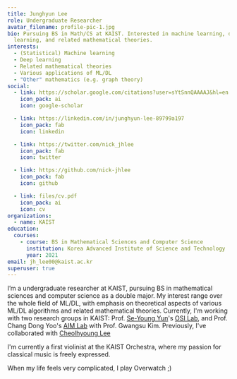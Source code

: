 ```yaml
---
title: Junghyun Lee
role: Undergraduate Researcher
avatar_filename: profile-pic-1.jpg
bio: Pursuing BS in Math/CS at KAIST. Interested in machine learning, deep
  learning, and related mathematical theories.
interests:
  - (Statistical) Machine learning
  - Deep learning
  - Related mathematical theories
  - Various applications of ML/DL
  - "Other" mathematics (e.g. graph theory)
social:
  - link: https://scholar.google.com/citations?user=sYtSnnQAAAAJ&hl=en
    icon_pack: ai
    icon: google-scholar

  - link: https://linkedin.com/in/junghyun-lee-89799a197
    icon_pack: fab
    icon: linkedin

  - link: https://twitter.com/nick_jhlee
    icon_pack: fab
    icon: twitter

  - link: https://github.com/nick-jhlee
    icon_pack: fab
    icon: github

  - link: files/cv.pdf
    icon_pack: ai
    icon: cv
organizations:
  - name: KAIST
education:
  courses:
    - course: BS in Mathematical Sciences and Computer Science
      institution: Korea Advanced Institute of Science and Technology
      year: 2021
email: jh_lee00@kaist.ac.kr
superuser: true
---
```

I’m a undergraduate researcher at KAIST, pursuing BS in mathematical sciences and computer science as a double major. My interest range over the whole field of ML/DL, with emphasis on theoretical aspects of various ML/DL algorithms and related mathematical theories.
Currently, I'm working with two research groups in KAIST: Prof. [Se-Young Yun](https://fbsqkd.github.io/)'s [OSI Lab](http://osi.kaist.ac.kr/), and Prof. Chang Dong Yoo's [AIM Lab](https://slsp.kaist.ac.kr/xe/) with Prof. Gwangsu Kim.
Previously, I've collaborated with [Cheolhyoung Lee](https://sites.google.com/view/cheolhyounglee)

I'm currently a first violinist at the KAIST Orchestra, where my passion for classical music is freely expressed.

When my life feels very complicated, I play Overwatch ;)
